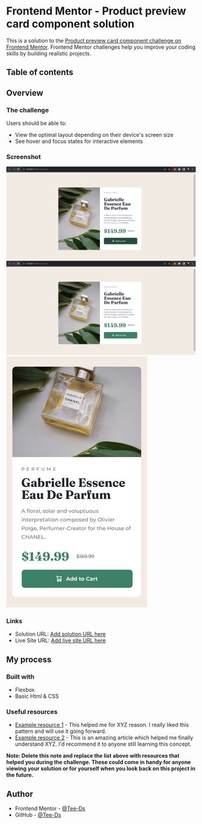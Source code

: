 # Frontend Mentor - Product preview card component solution

This is a solution to the [Product preview card component challenge on Frontend Mentor](https://www.frontendmentor.io/challenges/product-preview-card-component-GO7UmttRfa). Frontend Mentor challenges help you improve your coding skills by building realistic projects. 

## Table of contents


## Overview

### The challenge

Users should be able to:

- View the optimal layout depending on their device's screen size
- See hover and focus states for interactive elements

### Screenshot

![](./images/active.png) ![](./images/desktop%20design.png) ![](./images/mobile-design.jpg) 

### Links

- Solution URL: [Add solution URL here](https://github.com/Tee-Ds/Product-preview-card.git)
- Live Site URL: [Add live site URL here]( https://tee-ds.github.io/Product-preview-card/)

## My process

### Built with

- Flexbox
- Basic Html & CSS
### Useful resources

- [Example resource 1](https://www.example.com) - This helped me for XYZ reason. I really liked this pattern and will use it going forward.
- [Example resource 2](https://www.example.com) - This is an amazing article which helped me finally understand XYZ. I'd recommend it to anyone still learning this concept.

**Note: Delete this note and replace the list above with resources that helped you during the challenge. These could come in handy for anyone viewing your solution or for yourself when you look back on this project in the future.**

## Author


- Frontend Mentor - [@Tee-Ds](https://www.frontendmentor.io/profile/Tee-Ds)
- GitHub - [@Tee-Ds](https://www.twitter.com/Tee-Ds)


